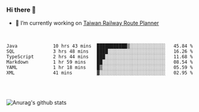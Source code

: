 ### Hi there 👋

- 🔭 I’m currently working on [Taiwan Railway Route Planner](https://github.com/Taiwan-Railway-Route-Planner)

<br/>

<!--START_SECTION:waka-->

```text
Java             10 hrs 43 mins  ███████████▒░░░░░░░░░░░░░   45.84 %
SQL              3 hrs 48 mins   ████░░░░░░░░░░░░░░░░░░░░░   16.26 %
TypeScript       2 hrs 44 mins   ███░░░░░░░░░░░░░░░░░░░░░░   11.68 %
Markdown         1 hr 59 mins    ██░░░░░░░░░░░░░░░░░░░░░░░   08.54 %
YAML             1 hr 18 mins    █▒░░░░░░░░░░░░░░░░░░░░░░░   05.59 %
XML              41 mins         ▓░░░░░░░░░░░░░░░░░░░░░░░░   02.95 %
```

<!--END_SECTION:waka-->

<br/>
<br/>

![Anurag's github stats](https://github-readme-stats.vercel.app/api?username=DepickereSven&show_icons=true&theme=tokyonight)



<!--
**DepickereSven/DepickereSven** is a ✨ _special_ ✨ repository because its `README.md` (this file) appears on your GitHub profile.

Here are some ideas to get you started:

- 🔭 I’m currently working on ...
- 🌱 I’m currently learning ...
- 👯 I’m looking to collaborate on ...
- 🤔 I’m looking for help with ...
- 💬 Ask me about ...
- 📫 How to reach me: ...
- 😄 Pronouns: ...
- ⚡ Fun fact: ...
-->
